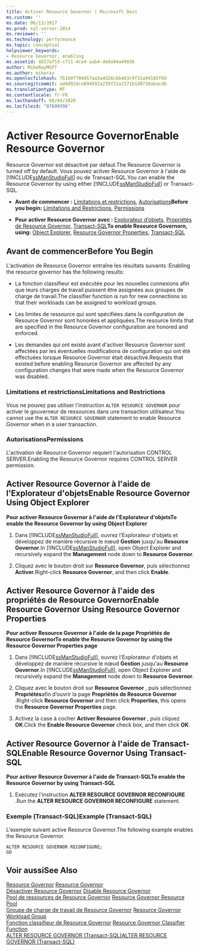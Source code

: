 ```yaml
---
title: Activer Resource Governor | Microsoft Docs
ms.custom: ''
ms.date: 06/13/2017
ms.prod: sql-server-2014
ms.reviewer: ''
ms.technology: performance
ms.topic: conceptual
helpviewer_keywords:
- Resource Governor, enabling
ms.assetid: 4d17af53-cf11-4ce4-aab4-deda94a49836
author: MikeRayMSFT
ms.author: mikeray
ms.openlocfilehash: 7b1b0f780457aa5a4d26cbb463c9f31a94185f0d
ms.sourcegitcommit: ad4d92dce894592a259721a1571b1d8736abacdb
ms.translationtype: MT
ms.contentlocale: fr-FR
ms.lasthandoff: 08/04/2020
ms.locfileid: "87699396"
---
```

# <a name="enable-resource-governor"></a><span data-ttu-id="3d896-102">Activer Resource Governor</span><span class="sxs-lookup"><span data-stu-id="3d896-102">Enable Resource Governor</span></span>
  <span data-ttu-id="3d896-103">Resource Governor est désactivé par défaut.</span><span class="sxs-lookup"><span data-stu-id="3d896-103">The Resource Governor is turned off by default.</span></span> <span data-ttu-id="3d896-104">Vous pouvez activer Resource Governor à l'aide de [!INCLUDE[ssManStudioFull](../../includes/ssmanstudiofull-md.md)] ou de Transact-SQL.</span><span class="sxs-lookup"><span data-stu-id="3d896-104">You can enable the Resource Governor by using either [!INCLUDE[ssManStudioFull](../../includes/ssmanstudiofull-md.md)] or Transact-SQL.</span></span>  
  
-   <span data-ttu-id="3d896-105">**Avant de commencer :**  [Limitations et restrictions](#LimitationsRestrictions), [Autorisations](#Permissions)</span><span class="sxs-lookup"><span data-stu-id="3d896-105">**Before you begin:**  [Limitations and Restrictions](#LimitationsRestrictions), [Permissions](#Permissions)</span></span>  
  
-   <span data-ttu-id="3d896-106">**Pour activer Resource Governor avec :**  [Explorateur d’objets](#RGOnObjEx), [Propriétés de Resource Governor](#RGOnProp), [Transact-SQL](#RGOnTSQL)</span><span class="sxs-lookup"><span data-stu-id="3d896-106">**To enable Resource Governorn, using:**  [Object Explorer](#RGOnObjEx), [Resource Governor Properties](#RGOnProp), [Transact-SQL](#RGOnTSQL)</span></span>  
  
##  <a name="before-you-begin"></a><a name="BeforeYouBegin"></a> <span data-ttu-id="3d896-107">Avant de commencer</span><span class="sxs-lookup"><span data-stu-id="3d896-107">Before You Begin</span></span>  
 <span data-ttu-id="3d896-108">L'activation de Resource Governor entraîne les résultats suivants :</span><span class="sxs-lookup"><span data-stu-id="3d896-108">Enabling the resource governor has the following results:</span></span>  
  
-   <span data-ttu-id="3d896-109">La fonction classifieur est exécutée pour les nouvelles connexions afin que leurs charges de travail puissent être assignées aux groupes de charge de travail.</span><span class="sxs-lookup"><span data-stu-id="3d896-109">The classifier function is run for new connections so that their workloads can be assigned to workload groups.</span></span>  
  
-   <span data-ttu-id="3d896-110">Les limites de ressource qui sont spécifiées dans la configuration de Resource Governor sont honorées et appliquées.</span><span class="sxs-lookup"><span data-stu-id="3d896-110">The resource limits that are specified in the Resource Governor configuration are honored and enforced.</span></span>  
  
-   <span data-ttu-id="3d896-111">Les demandes qui ont existé avant d'activer Resource Governor sont affectées par les éventuelles modifications de configuration qui ont été effectuées lorsque Resource Governor était désactivé.</span><span class="sxs-lookup"><span data-stu-id="3d896-111">Requests that existed before enabling Resource Governor are affected by any configuration changes that were made when the Resource Governor was disabled.</span></span>  
  
###  <a name="limitations-and-restrictions"></a><a name="LimitationsRestrictions"></a> <span data-ttu-id="3d896-112">Limitations et restrictions</span><span class="sxs-lookup"><span data-stu-id="3d896-112">Limitations and Restrictions</span></span>  
 <span data-ttu-id="3d896-113">Vous ne pouvez pas utiliser l'instruction `ALTER RESOURCE GOVERNOR` pour activer le gouverneur de ressources dans une transaction utilisateur.</span><span class="sxs-lookup"><span data-stu-id="3d896-113">You cannot use the `ALTER RESOURCE GOVERNOR` statement to enable Resource Governor when in a user transaction.</span></span>  
  
###  <a name="permissions"></a><a name="Permissions"></a> <span data-ttu-id="3d896-114">Autorisations</span><span class="sxs-lookup"><span data-stu-id="3d896-114">Permissions</span></span>  
 <span data-ttu-id="3d896-115">L'activation de Resource Governor requiert l'autorisation CONTROL SERVER.</span><span class="sxs-lookup"><span data-stu-id="3d896-115">Enabling the Resource Governor requires CONTROL SERVER permission.</span></span>  
  
##  <a name="enable-resource-governor-using-object-explorer"></a><a name="RGOnObjEx"></a> <span data-ttu-id="3d896-116">Activer Resource Governor à l'aide de l'Explorateur d'objets</span><span class="sxs-lookup"><span data-stu-id="3d896-116">Enable Resource Governor Using Object Explorer</span></span>  
 <span data-ttu-id="3d896-117">**Pour activer Resource Governor à l'aide de l'Explorateur d'objets**</span><span class="sxs-lookup"><span data-stu-id="3d896-117">**To enable the Resource Governor by using Object Explorer**</span></span>  
  
1.  <span data-ttu-id="3d896-118">Dans [!INCLUDE[ssManStudioFull](../../includes/ssmanstudiofull-md.md)], ouvrez l'Explorateur d'objets et développez de manière récursive le nœud **Gestion** jusqu'au **Resource Governor**.</span><span class="sxs-lookup"><span data-stu-id="3d896-118">In [!INCLUDE[ssManStudioFull](../../includes/ssmanstudiofull-md.md)], open Object Explorer and recursively expand the **Management** node down to **Resource Governor**.</span></span>  
  
2.  <span data-ttu-id="3d896-119">Cliquez avec le bouton droit sur **Resource Governor**, puis sélectionnez **Activer**.</span><span class="sxs-lookup"><span data-stu-id="3d896-119">Right-click **Resource Governor**, and then click **Enable**.</span></span>  
  
##  <a name="enable-resource-governor-using-resource-governor-properties"></a><a name="RGOnProp"></a> <span data-ttu-id="3d896-120">Activer Resource Governor à l'aide des propriétés de Resource Governor</span><span class="sxs-lookup"><span data-stu-id="3d896-120">Enable Resource Governor Using Resource Governor Properties</span></span>  
 <span data-ttu-id="3d896-121">**Pour activer Resource Governor à l'aide de la page Propriétés de Resource Governor**</span><span class="sxs-lookup"><span data-stu-id="3d896-121">**To enable the Resource Governor by using the Resource Governor Properties page**</span></span>  
  
1.  <span data-ttu-id="3d896-122">Dans [!INCLUDE[ssManStudioFull](../../includes/ssmanstudiofull-md.md)], ouvrez l'Explorateur d'objets et développez de manière récursive le nœud **Gestion** jusqu'au **Resource Governor**.</span><span class="sxs-lookup"><span data-stu-id="3d896-122">In [!INCLUDE[ssManStudioFull](../../includes/ssmanstudiofull-md.md)], open Object Explorer and recursively expand the **Management** node down to **Resource Governor**.</span></span>  
  
2.  <span data-ttu-id="3d896-123">Cliquez avec le bouton droit sur **Resource Governor** , puis sélectionnez **Propriétés**afin d’ouvrir la page **Propriétés de Resource Governor** .</span><span class="sxs-lookup"><span data-stu-id="3d896-123">Right-click **Resource Governor** and then click **Properties**, this opens the **Resource Governor Properties** page.</span></span>  
  
3.  <span data-ttu-id="3d896-124">Activez la case à cocher **Activer Resource Governor** , puis cliquez **OK**.</span><span class="sxs-lookup"><span data-stu-id="3d896-124">Click the **Enable Resource Governor** check box, and then click **OK**.</span></span>  
  
##  <a name="enable-resource-governor-using-transact-sql"></a><a name="RGOnTSQL"></a> <span data-ttu-id="3d896-125">Activer Resource Governor à l'aide de Transact-SQL</span><span class="sxs-lookup"><span data-stu-id="3d896-125">Enable Resource Governor Using Transact-SQL</span></span>  
 <span data-ttu-id="3d896-126">**Pour activer Resource Governor à l'aide de Transact-SQL**</span><span class="sxs-lookup"><span data-stu-id="3d896-126">**To enable the Resource Governor by using Transact-SQL**</span></span>  
  
1.  <span data-ttu-id="3d896-127">Exécutez l'instruction **ALTER RESOURCE GOVERNOR RECONFIGURE** .</span><span class="sxs-lookup"><span data-stu-id="3d896-127">Run the **ALTER RESOURCE GOVERNOR RECONFIGURE** statement.</span></span>  
  
### <a name="example-transact-sql"></a><span data-ttu-id="3d896-128">Exemple (Transact-SQL)</span><span class="sxs-lookup"><span data-stu-id="3d896-128">Example (Transact-SQL)</span></span>  
 <span data-ttu-id="3d896-129">L'exemple suivant active Resource Governor.</span><span class="sxs-lookup"><span data-stu-id="3d896-129">The following example enables the Resource Governor.</span></span>  
  
```  
ALTER RESOURCE GOVERNOR RECONFIGURE;  
GO  
```  
  
## <a name="see-also"></a><span data-ttu-id="3d896-130">Voir aussi</span><span class="sxs-lookup"><span data-stu-id="3d896-130">See Also</span></span>  
 <span data-ttu-id="3d896-131">[Resource Governor](resource-governor.md) </span><span class="sxs-lookup"><span data-stu-id="3d896-131">[Resource Governor](resource-governor.md) </span></span>  
 <span data-ttu-id="3d896-132">[Désactiver Resource Governor](disable-resource-governor.md) </span><span class="sxs-lookup"><span data-stu-id="3d896-132">[Disable Resource Governor](disable-resource-governor.md) </span></span>  
 <span data-ttu-id="3d896-133">[Pool de ressources de Resource Governor](resource-governor-resource-pool.md) </span><span class="sxs-lookup"><span data-stu-id="3d896-133">[Resource Governor Resource Pool](resource-governor-resource-pool.md) </span></span>  
 <span data-ttu-id="3d896-134">[Groupe de charge de travail de Resource Governor](resource-governor-workload-group.md) </span><span class="sxs-lookup"><span data-stu-id="3d896-134">[Resource Governor Workload Group](resource-governor-workload-group.md) </span></span>  
 <span data-ttu-id="3d896-135">[Fonction classifieur de Resource Governor](resource-governor-classifier-function.md) </span><span class="sxs-lookup"><span data-stu-id="3d896-135">[Resource Governor Classifier Function](resource-governor-classifier-function.md) </span></span>  
 [<span data-ttu-id="3d896-136">ALTER RESOURCE GOVERNOR &#40;Transact-SQL&#41;</span><span class="sxs-lookup"><span data-stu-id="3d896-136">ALTER RESOURCE GOVERNOR &#40;Transact-SQL&#41;</span></span>](/sql/t-sql/statements/alter-resource-governor-transact-sql)  
  
  
